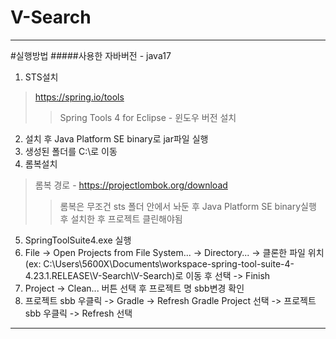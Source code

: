 # V-Search
---
#실행방법
#####사용한 자바버전 - java17
1. STS설치
> https://spring.io/tools
>> Spring Tools 4 for Eclipse - 윈도우 버전 설치
2. 설치 후 Java Platform SE binary로 jar파일 실행
3. 생성된 폴더를 C:\로 이동
4. 롬복설치
> 롬복 경로 - https://projectlombok.org/download 
>> 롬복은 무조건 sts 폴더 안에서 놔둔 후 Java Platform SE binary실행 후 설치한 후 프로젝트 클린해야됨
5. SpringToolSuite4.exe 실행
6. File -> Open Projects from File System... -> Directory... -> 클론한 파일 위치(ex: C:\Users\5600X\Documents\workspace-spring-tool-suite-4-4.23.1.RELEASE\V-Search\V-Search)로 이동 후 선택 -> Finish
7. Project -> Clean... 버튼 선택 후 프로젝트 명 sbb변경 확인
8. 프로젝트 sbb 우클릭 -> Gradle -> Refresh Gradle Project 선택 -> 프로젝트 sbb 우클릭 -> Refresh 선택
---
